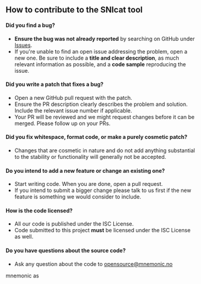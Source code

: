 ## How to contribute to the SNIcat tool

#### **Did you find a bug?**

- **Ensure the bug was not already reported** by searching on GitHub under [Issues](https://github.com/mnemonic-no/act-platform/issues).
- If you're unable to find an open issue addressing the problem, open a new one. Be sure to include a **title and clear description**, as much relevant information as possible, and a **code sample** reproducing the issue.

#### **Did you write a patch that fixes a bug?**

- Open a new GitHub pull request with the patch.
- Ensure the PR description clearly describes the problem and solution. Include the relevant issue number if applicable.
- Your PR will be reviewed and we might request changes before it can be merged. Please follow up on your PRs.

#### **Did you fix whitespace, format code, or make a purely cosmetic patch?**

- Changes that are cosmetic in nature and do not add anything substantial to the stability or functionality will generally not be accepted.

#### **Do you intend to add a new feature or change an existing one?**

- Start writing code. When you are done, open a pull request.
- If you intend to submit a bigger change please talk to us first if the new feature is something we would consider to include.

#### **How is the code licensed?**

- All our code is published under the ISC License.
- Code submitted to this project **must** be licensed under the ISC License as well.

#### **Do you have questions about the source code?**

- Ask any question about the code to opensource@mnemonic.no

mnemonic as
